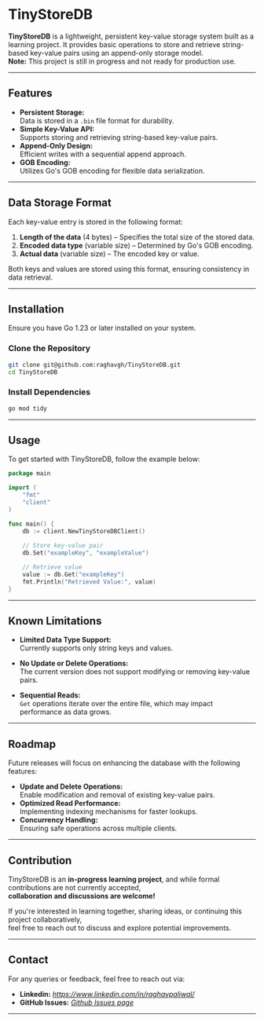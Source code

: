 # TinyStoreDB

**TinyStoreDB** is a lightweight, persistent key-value storage system built as a learning project. It provides basic operations to store and retrieve string-based key-value pairs using an append-only storage model.  
**Note:** This project is still in progress and not ready for production use.

---

## Features

- **Persistent Storage:**  
  Data is stored in a `.bin` file format for durability.
- **Simple Key-Value API:**  
  Supports storing and retrieving string-based key-value pairs.
- **Append-Only Design:**  
  Efficient writes with a sequential append approach.
- **GOB Encoding:**  
  Utilizes Go's GOB encoding for flexible data serialization.

---

## Data Storage Format

Each key-value entry is stored in the following format:

1. **Length of the data** (4 bytes) – Specifies the total size of the stored data.
2. **Encoded data type** (variable size) – Determined by Go's GOB encoding.
3. **Actual data** (variable size) – The encoded key or value.

Both keys and values are stored using this format, ensuring consistency in data retrieval.

---

## Installation

Ensure you have Go 1.23 or later installed on your system.

### Clone the Repository

```bash
git clone git@github.com:raghavgh/TinyStoreDB.git
cd TinyStoreDB
```

### Install Dependencies

```bash
go mod tidy
```

---

## Usage

To get started with TinyStoreDB, follow the example below:

```go
package main

import (
    "fmt"
    "client"
)

func main() {
    db := client.NewTinyStoreDBClient()
    
    // Store key-value pair
    db.Set("exampleKey", "exampleValue")

    // Retrieve value
    value := db.Get("exampleKey")
    fmt.Println("Retrieved Value:", value)
}
```

---

## Known Limitations

- **Limited Data Type Support:**  
  Currently supports only string keys and values.

- **No Update or Delete Operations:**  
  The current version does not support modifying or removing key-value pairs.

- **Sequential Reads:**  
  `Get` operations iterate over the entire file, which may impact performance as data grows.

---

## Roadmap

Future releases will focus on enhancing the database with the following features:

- **Update and Delete Operations:**  
  Enable modification and removal of existing key-value pairs.
- **Optimized Read Performance:**  
  Implementing indexing mechanisms for faster lookups.
- **Concurrency Handling:**  
  Ensuring safe operations across multiple clients.

---

## Contribution

TinyStoreDB is an **in-progress learning project**, and while formal contributions are not currently accepted,  
**collaboration and discussions are welcome!**

If you're interested in learning together, sharing ideas, or continuing this project collaboratively,  
feel free to reach out to discuss and explore potential improvements.

---

## Contact

For any queries or feedback, feel free to reach out via:
- **Linkedin:** *https://www.linkedin.com/in/raghavpaliwal/*
- **GitHub Issues:** *[Github Issues page](https://github.com/raghavgh/TinyStoreDB/issues)*

---